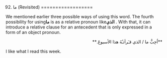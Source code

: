 92. ما (Revisited)
==================

We mentioned earlier three possible ways of using this word. The fourth
possibility for using**ما** is as a relative pronoun like**الذي** . With
that, it can introduce a relative clause for an antecedent that is only
expressed in a form of an object pronoun.

<p dir="rtl">
**اُحِبُّ ما / الذي قـَرأتـُهُ هذا الأسبوعَ.**
</p>

I like what I read this week.


